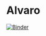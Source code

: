# Alvaro
[![Binder](https://mybinder.org/badge_logo.svg)](https://mybinder.org/v2/gh/AlvaroPerezHernandez/Alvaro/master)
